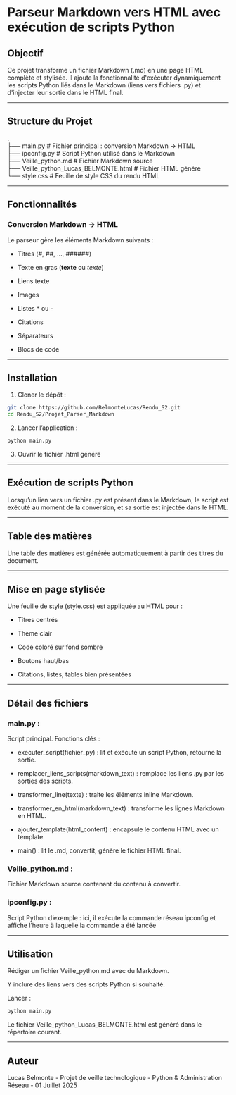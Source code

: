 # Parseur Markdown vers HTML avec exécution de scripts Python

## Objectif

Ce projet transforme un fichier Markdown (.md) en une page HTML complète et stylisée. Il ajoute la fonctionnalité d'exécuter dynamiquement les scripts Python liés dans le Markdown (liens vers fichiers .py) et d'injecter leur sortie dans le HTML final.

---

## Structure du Projet

 .  
├── main.py               # Fichier principal : conversion Markdown → HTML  
├── ipconfig.py        # Script Python utilisé dans le Markdown  
├── Veille_python.md         # Fichier Markdown source  
├── Veille_python_Lucas_BELMONTE.html  # Fichier HTML généré  
└── style.css                # Feuille de style CSS du rendu HTML

---

## Fonctionnalités

### Conversion Markdown → HTML

Le parseur gère les éléments Markdown suivants :

- Titres (#, ##, ..., ######)

- Texte en gras (**texte** ou _texte_)

- Liens texte

- Images 

- Listes * ou -

- Citations  

- Séparateurs 

- Blocs de code

---

## Installation

1. Cloner le dépôt :

```bash
git clone https://github.com/BelmonteLucas/Rendu_S2.git
cd Rendu_S2/Projet_Parser_Markdown
```

2. Lancer l’application :

```bash
python main.py
```

3. Ouvrir le fichier .html généré

---

## Exécution de scripts Python

Lorsqu’un lien vers un fichier .py est présent dans le Markdown, le script est exécuté au moment de la conversion, et sa sortie est injectée dans le HTML.

---

## Table des matières

Une table des matières est générée automatiquement à partir des titres du document.

---

## Mise en page stylisée

Une feuille de style (style.css) est appliquée au HTML pour :

- Titres centrés

- Thème clair

- Code coloré sur fond sombre

- Boutons haut/bas

- Citations, listes, tables bien présentées

---

## Détail des fichiers

### main.py :

Script principal. Fonctions clés :

- executer_script(fichier_py) : lit et exécute un script Python, retourne la sortie.

- remplacer_liens_scripts(markdown_text) : remplace les liens .py par les sorties des scripts.

- transformer_line(texte) : traite les éléments inline Markdown.

- transformer_en_html(markdown_text) : transforme les lignes Markdown en HTML.

- ajouter_template(html_content) : encapsule le contenu HTML avec un template.

- main() : lit le .md, convertit, génère le fichier HTML final.

### Veille_python.md :

Fichier Markdown source contenant du contenu à convertir.

### ipconfig.py :

Script Python d’exemple : ici, il exécute la commande réseau ipconfig et affiche l’heure à laquelle la commande a été lancée

---

## Utilisation

Rédiger un fichier Veille_python.md avec du Markdown.

Y inclure des liens vers des scripts Python si souhaité.

Lancer :

```bash
python main.py
```
Le fichier Veille_python_Lucas_BELMONTE.html est généré dans le répertoire courant.

---

## Auteur

Lucas Belmonte - Projet de veille technologique - Python & Administration Réseau - 01 Juillet 2025


